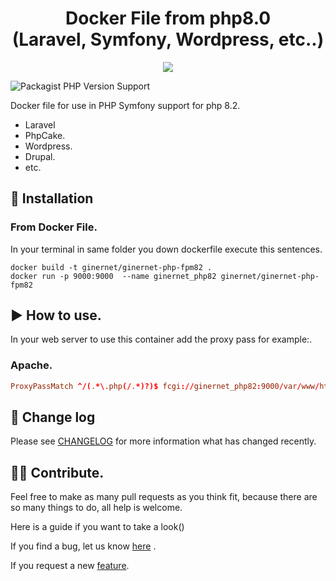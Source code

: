 <h1 align="center">
 Docker File from php8.0  <br>
 (Laravel, Symfony, Wordpress, etc..)
</h1>

<p align="center">
    <img src="https://cli.ginernet.com/assets/img/logo.png">	
</p>


![Packagist PHP Version Support](https://img.shields.io/badge/php-%5E8.2-blue)


Docker file for use in PHP Symfony support for php 8.2.
- Laravel
- PhpCake.
- Wordpress.
- Drupal.
- etc.




## 🚀 Installation
### From Docker File.

In your terminal in same folder you down dockerfile execute this sentences.
```terminal
docker build -t ginernet/ginernet-php-fpm82 .
docker run -p 9000:9000  --name ginernet_php82 ginernet/ginernet-php-fpm82 
```

## :arrow_forward: How to use.
In your web server to use this container add the proxy pass for example:.
### Apache.
```conf
ProxyPassMatch ^/(.*\.php(/.*)?)$ fcgi://ginernet_php82:9000/var/www/html/public/$1
```

## :mag_right: Change log
Please see <a href="https://github.com/Ginernet-devs/docker-php-8.5.2/blob/main/changelog.md">CHANGELOG</a> for more information what has changed recently.



## :superhero_woman: Contribute.
Feel free to make as many pull requests as you think fit, because there are so many things to do, all help is welcome.

Here is a guide if you want to take a look()

If you find a bug, let us know <a href="">here</a> .

If you request a new  <a href =""> feature</a>.
